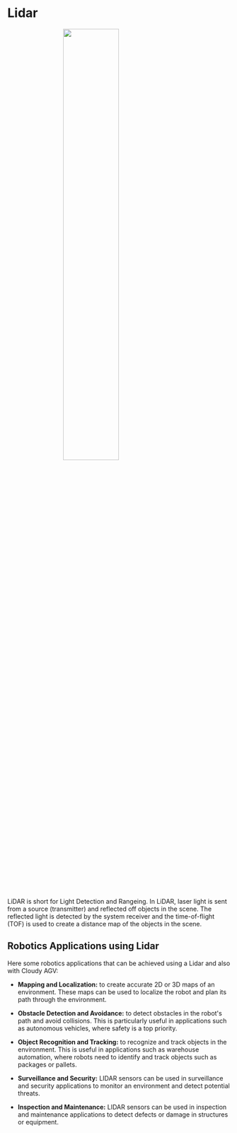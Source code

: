 # Lidar
<img style="width:50%; margin-left:auto; margin-right:auto; display:block" src="https://raw.githubusercontent.com/robolaunch/cloudy/docs/docs/images/lidar.jpg"/>

LiDAR is short for Light Detection and Rangeing. In LiDAR, laser light is sent from a source (transmitter) and reflected off objects in the scene. The reflected light is detected by the system receiver and the time-of-flight (TOF) is used to create a distance map of the objects in the scene. 

## Robotics Applications using Lidar
Here some robotics applications that can be achieved using a Lidar and also with Cloudy AGV:
* **Mapping and Localization:** to create accurate 2D or 3D maps of an environment. These maps can be used to localize the robot and plan its path through the environment.

* **Obstacle Detection and Avoidance:** to detect obstacles in the robot's path and avoid collisions. This is particularly useful in applications such as autonomous vehicles, where safety is a top priority.

* **Object Recognition and Tracking:** to recognize and track objects in the environment. This is useful in applications such as warehouse automation, where robots need to identify and track objects such as packages or pallets.

* **Surveillance and Security:** LIDAR sensors can be used in surveillance and security applications to monitor an environment and detect potential threats.

* **Inspection and Maintenance:** LIDAR sensors can be used in inspection and maintenance applications to detect defects or damage in structures or equipment.